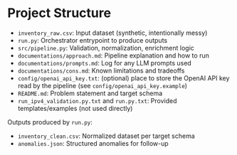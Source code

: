 # Project Structure

- `inventory_raw.csv`: Input dataset (synthetic, intentionally messy)
- `run.py`: Orchestrator entrypoint to produce outputs
- `src/pipeline.py`: Validation, normalization, enrichment logic
- `documentations/approach.md`: Pipeline explanation and how to run
- `documentations/prompts.md`: Log for any LLM prompts used
- `documentations/cons.md`: Known limitations and tradeoffs
- `config/openai_api_key.txt`: (optional) place to store the OpenAI API key read by the pipeline (see `config/openai_api_key.example`)
- `README.md`: Problem statement and target schema
- `run_ipv4_validation.py.txt` and `run.py.txt`: Provided templates/examples (not used directly)

Outputs produced by `run.py`:
- `inventory_clean.csv`: Normalized dataset per target schema
- `anomalies.json`: Structured anomalies for follow-up
